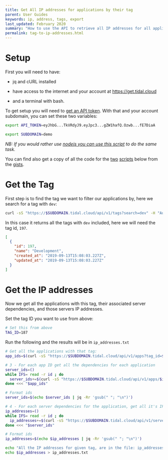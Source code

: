 ```yaml
---
title: Get All IP addresses for applications by their tag
parent: User Guides
keywords: ip, address, tags, export
last_updated: February 2020
summary: "How to use the API to retrieve all IP addresses for all applications with a given tag."
permalink: tag-to-ip-addresses.html
---
```


# Setup

First you will need to have:

- jq and cURL installed

- have access to the internet and your account at https://get.tidal.cloud

- and a terminal with bash.

To get setup you will need to [get an API token](/authenticate.html). With that and your account subdomain, you can set these two variables:

```bash
export API_TOKEN=eyJhbG...TkVRdyJ9.eyJpc3...gZW1hafQ.Ozwb...fE7DiaA

export SUBDOMAIN=demo
```

_NB: If you would rather use [nodejs you can use this script](https://github.com/tidalmigrations/gists/blob/master/fetch_ip_addresses.js) to do the same task._

You can find also get a copy of all the code for the [two](https://github.com/tidalmigrations/gists/blob/master/search_tags.sh) [scripts](https://github.com/tidalmigrations/gists/blob/master/fetch_ip_addresses.sh) below from the [gists](https://github.com/tidalmigrations/gists).

# Get the Tag

First step is to find the tag we want to filter our applications by, here we search for a tag with `dev`:

```bash
curl -sS "https://$SUBDOMAIN.tidal.cloud/api/v1/tags?search=dev" -H "Authorization: Bearer $API_TOKEN" | jq .
```

In this case it returns all the tags with `dev` included, here we will need the tag id, `197`.
```json
[
  {
    "id": 197,
    "name": "Development",
    "created_at": "2019-09-13T15:08:03.227Z",
    "updated_at": "2019-09-13T15:08:03.227Z"
  }
]
```

# Get the IP addresses

Now we get all the applications with this tag, their associated server dependencies, and those servers IP addresses.

Set the tag ID you want to use from above:

```bash
# Set this from above
TAG_ID=187
```

Run the following and the results will be in `ip_addresses.txt`
```bash
# Get all the applications with that tag:
app_ids=$(curl -sS "https://$SUBDOMAIN.tidal.cloud/api/v1/apps?tag_id=$TAG_ID" -H "Authorization: Bearer $API_TOKEN" | jq ".[] | .id" )

# 3 - For each app ID get all the dependencies for each application
server_ids=()
while IFS= read -r id ; do
  server_ids+=$(curl -sS "https://$SUBDOMAIN.tidal.cloud/api/v1/apps/$id/dependencies" -H "Authorization: Bearer $API_TOKEN" | jq '.children | .[] | select(.type == "Server") | .id')
done <<< "$app_ids"

# Format ids
server_ids=$(echo $server_ids | jq -Rr 'gsub(" "; "\n")')

# 4 - For each server dependencies for the application, get all it's IP addresses
ip_addresses=()
while IFS= read -r id ; do
  ip_addresses+=$(curl -sS "https://$SUBDOMAIN.tidal.cloud/api/v1/servers/$id" -H "Authorization: Bearer $API_TOKEN"  | jq '.ip_addresses | .[] | .address')
done <<< "$server_ids"

# Format ids
ip_addresses=$(echo $ip_addresses | jq -Rr 'gsub(" "; "\n")')

echo "All the IP addresses for given tag, are in the file: ip_addresses.txt"
echo $ip_addresses > ip_addresses.txt
```
